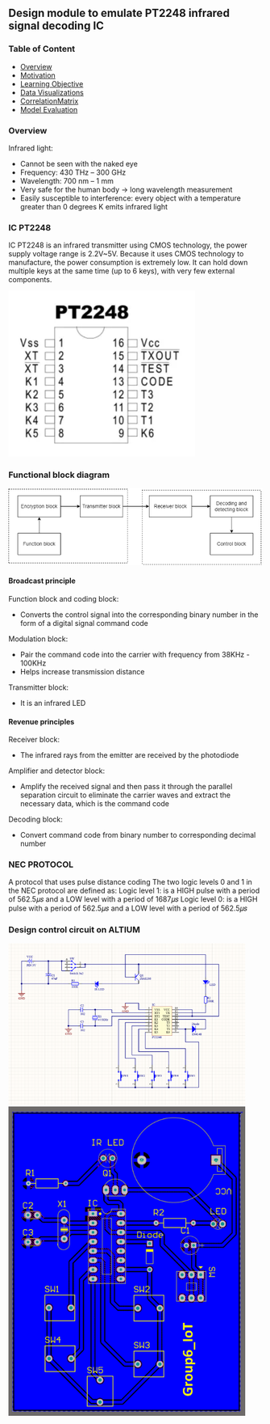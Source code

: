 ## Design module to emulate PT2248 infrared signal decoding IC


### Table of Content
  * [Overview](#overview)
  * [Motivation](#motivation)
  * [Learning Objective](#Learning-Objective)
  * [Data Visualizations](#Data-Visualizations)
  * [CorrelationMatrix](#CorrelationMatrix)
  * [Model Evaluation](#Model-Evaluation)
  


### Overview 
Infrared light:
- Cannot be seen with the naked eye
- Frequency: 430 THz – 300 GHz
- Wavelength: 700 nm – 1 mm
- Very safe for the human body → long wavelength measurement
- Easily susceptible to interference: every object with a temperature greater than 0 degrees K emits infrared light

### IC PT2248 

IC PT2248 is an infrared transmitter using CMOS technology, the power supply voltage range is 2.2V~5V. Because it uses CMOS technology to manufacture, the power consumption is extremely low. It can hold down multiple keys at the same time (up to 6 keys), with very few external components.

<img target="_blank" src="https://github.com/minhAI2045/Design-module-to-emulate-PT2248-infrared-signal-decoding-IC/blob/main/Resource/IC%20PT2248%20pinout.png" width=370>


### Functional block diagram
<img target="_blank" src="https://github.com/minhAI2045/Design-module-to-emulate-PT2248-infrared-signal-decoding-IC/blob/main/Resource/Function_diagram.png" width=670>



#### Broadcast principle
Function block and coding block:
- Converts the control signal into the corresponding binary number in the form of a digital signal command code

Modulation block:
- Pair the command code into the carrier with frequency from 38KHz - 100KHz
- Helps increase transmission distance

Transmitter block:
- It is an infrared LED
#### Revenue principles
Receiver block:
- The infrared rays from the emitter are received by the photodiode

Amplifier and detector block:
- Amplify the received signal and then pass it through the parallel separation circuit to eliminate the carrier waves and extract the necessary data, which is the command code

Decoding block:
- Convert command code from binary number to corresponding decimal number

### NEC PROTOCOL
A protocol that uses pulse distance coding
The two logic levels 0 and 1 in the NEC protocol are defined as:
Logic level 1: is a HIGH pulse with a period of 562.5𝜇𝑠 and a LOW level with a period of 1687𝜇𝑠
Logic level 0: is a HIGH pulse with a period of 562.5𝜇𝑠 and a LOW level with a period of 562.5𝜇𝑠

### Design control circuit on ALTIUM

<p align="left">

   <img target="_blank" src="https://github.com/minhAI2045/Design-module-to-emulate-PT2248-infrared-signal-decoding-IC/blob/main/Resource/Design%20a%20control%20circuit%20on%20Altium.png" width=470>
   <img target="_blank" src="https://github.com/minhAI2045/Design-module-to-emulate-PT2248-infrared-signal-decoding-IC/blob/main/Resource/Control%20circiut%20on%20Altium.png" width=470>
  
   














